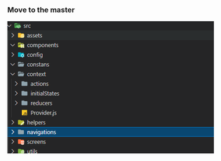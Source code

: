 ### Move to the master
![alt text](https://github.com/MukhriddinMike/contF/blob/5113b896de207f4307213cb6b12bff8a3c94bce8/Screenshot%202021-07-07%20140647.png)
